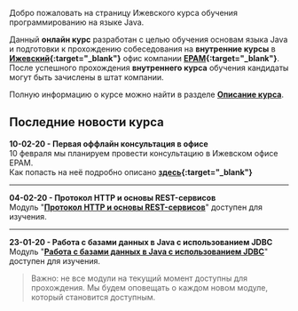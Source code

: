 Добро пожаловать на страницу Ижевского курса обучения программированию на языке Java.

Данный **онлайн курс** разработан с целью обучения основам языка Java и подготовки к прохождению собеседования на
**внутренние курсы** в **[Ижевский](https://www.youtube.com/watch?v=8z2ZWhGYU8A){:target="_blank"}** офис компании
**[EPAM](https://www.epam.com){:target="_blank"}**.  
После успешного прохождения **внутреннего курса** обучения кандидаты могут быть зачислены в штат компании.

Полную информацию о курсе можно найти в разделе **[Описание курса]({{site.about}})**.

Последние новости курса
---------------------

**10-02-20 - Первая оффлайн консультация в офисе**  
10 февраля мы планируем провести консультацию в Ижевском офисе EPAM.  
Как попасть на неё подробно описано **[здесь]({{site.materialsurl}}general/offline_meetings_with_students){:target="_blank"}**

---

**04-02-20 - Протокол HTTP и основы REST-сервисов**  
Модуль "**[Протокол HTTP и основы REST-сервисов]({{site.materialsurl}}http/http)**" доступен для изучения.

---

**23-01-20 - Работа с базами данных в Java c использованием JDBC**  
Модуль "**[Работа с базами данных в Java c использованием JDBC]({{site.materialsurl}}jdbc/jdbc)**" доступен для изучения.

> Важно: не все модули на текущий момент доступны для прохождения.
> Мы будем оповещать о каждом новом модуле, который становится доступным. 
